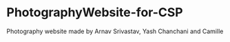 # PhotographyWebsite-for-CSP
Photography website made by Arnav Srivastav, Yash Chanchani and Camille
